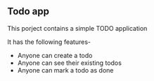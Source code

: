 ## Todo app

This porject contains a simple TODO application

It has the following features-

- Anyone can create a todo
- Anyone can see their existing todos
- Anyone can mark a todo as done
